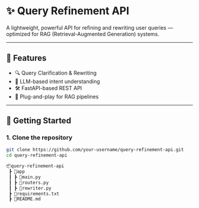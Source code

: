 # ✨ Query Refinement API

A lightweight, powerful API for refining and rewriting user queries — optimized for RAG (Retrieval-Augmented Generation) systems.

---

## 📌 Features

- 🔍 Query Clarification & Rewriting
- 🧠 LLM-based intent understanding
- 🛠️ FastAPI-based REST API
- 🚀 Plug-and-play for RAG pipelines

---

## 🚀 Getting Started

### 1. Clone the repository
```bash
git clone https://github.com/your-username/query-refinement-api.git
cd query-refinement-api

📦query-refinement-api
 ┣ 📂app
 ┃ ┣ 📜main.py
 ┃ ┣ 📜routers.py
 ┃ ┣ 📜rewriter.py
 ┣ 📜requirements.txt
 ┣ 📜README.md

